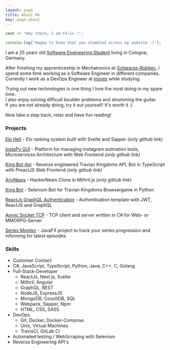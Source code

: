 ```yaml
---
layout: page
title: About Me
key: page-about
---
```


```c++
cout << "Hey there, I am Felix !";
```

```js
console.log('Happy to know that you stumbled across my website :)');
```

I am a 25 years old [Software Engineering Student](https://www.th-koeln.de) living in Cologne, Germany.

After finishing my apprenticeship in Mechatronics at [Schwarze-Robitec](https://www.schwarze-robitec.com), 
I spend some time working as a Software Engineer in different companies. 
Currently I work as a DevOps Engineer at [inovex](https://www.inovex.de) while studying.

Trying out new technologies is one thing I love the most doing in my spare time.  
I also enjoy solving difficult boulder problems and strumming the guitar.  
If you are not already doing, try it out yourself! It's worth it :)

Now take a step back, relax and have fun reading!

### Projects

[Elo Hell](https://github.com/breuerfelix/elo-hell) - Elo ranking system built with Svelte and Sapper _(only github link)_

[InstaPy GUI](https://github.com/breuerfelix/instapy-gui) - Platform for managing Instagram autmation tools, Microservices Architecture with Web Frontend _(only github link)_

[King Bot Api](https://github.com/breuerfelix/king-bot-api) - Reverse engineered Travian Kingdoms API, Bot in TypeScript with PreactJS Web Frontend _(only github link)_

[AnyNews](https://github.com/breuerfelix/any-news) - HackerNews Clone in Mithril.js _(only github link)_

[King Bot](projects/king-bot) - Selenium Bot for Travian Kingdoms Browsergame in Python

[ReactJs GraphQL Authentication](projects/react-graphql-auth) - Authentication template with JWT, ReactJS and GraphQL

[Async Socket TCP](projects/async-tcp) - TCP client and server written in C\# for Web- or MMORPG-Server

[Series Monitor](projects/series-monitor) - JavaFX project to track your series progression and informing for latest episodes

### Skills

- Customer Contact
- C#, JavaScript, TypeScript, Python, Java, C++, C, Golang
- Full-Stack-Developer
  - ReactJs, Next.js, Svelte
  - Mithril, Angular
  - GraphQL, REST
  - NodeJS, ExpressJS
  - MongoDB, CouchDB, SQL
  - Webpack, Sapper, Npm
  - HTML, CSS, SASS
- DevOps
  - Git, Docker, Docker-Compose
  - Unix, Virtual Machines
  - TravisCI, GitLab CI
- Automated testing / WebScraping with Selenium
- Reverse Engineering API's
